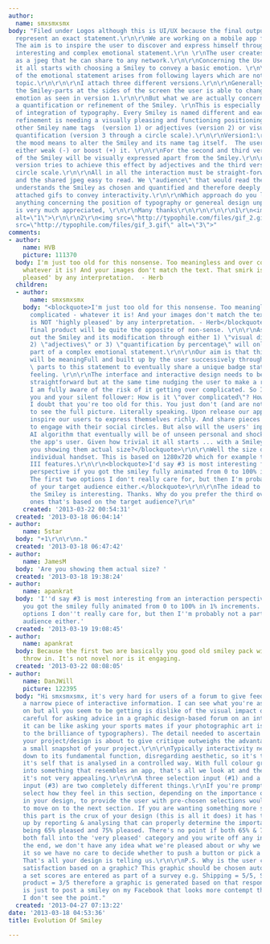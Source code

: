```yaml
---
author:
  name: smxsmxsmx
body: "Filed under Logos although this is UI/UX because the final output must visually
  represent an exact statement.\r\n\r\nWe are working on a mobile app for Android.\r\n
  The aim is to inspire the user to discover and express himself through a visual
  interesting and complex emotional statement.\r\n \r\nThe user creates a badge saved
  as a jpeg that he can share to any network.\r\n\r\nConcerning the User Interface
  it all starts with choosing a Smiley to convey a basic emotion. \r\n\r\nThe complexity
  of the emotional statement arises from following layers which are not part of this
  topic.\r\n\r\n\r\nI attach three different versions.\r\n\r\nGenerally, by swiping
  the Smiley-parts at the sides of the screen the user is able to change the basic
  emotion as seen in version 1.\r\n\r\nBut what we are actually concerned with is
  a quantification or refinement of the Smiley. \r\nThis is especially difficult because
  of integration of typography. Every Smiley is named different and each version of
  refinement is needing a visually pleasing and functioning positioning of either
  other Smiley name tags  (version 1) or adjectives (version 2) or visually represented
  quantification (version 3 through a circle scale).\r\n\r\nVersion1:\r\nTo refine
  the mood means to alter the Smiley and its name tag itself.  The user is able to
  either weak (-) or boost (+) it. \r\n\r\nFor the second and third version a quantification
  of the Smiley will be visually expressed apart from the Smiley.\r\n\r\nThe second
  version tries to achieve this effect by adjectives and the third version by a percentage
  circle scale.\r\n\r\nAll in all the interaction must be straight-forward to use
  and the shared jpeg easy to read. We \"audience\" that would read the shared jpeg
  understands the Smiley as chosen and quantified and therefore deeply personal.\r\n\r\nI
  attached gifs to convey interactivity.\r\n\r\nWhich approach do you like more? \r\n\r\nIs
  anything concerning the position of typography or genereal design unpleasant?\r\n\r\nFeedback
  is very much appreciated, \r\n\r\nMany thanks\r\n\r\n\r\n\r\n1\r\n<img src=\"http://typophile.com/files/gif_1.gif\"
  alt=\"1\">\r\n\r\n2\r\n<img src=\"http://typophile.com/files/gif_2.gif\" alt=\"2\">\r\n\r\n3\r\n<img
  src=\"http://typophile.com/files/gif_3.gif\" alt=\"3\">"
comments:
- author:
    name: HVB
    picture: 111370
  body: I'm just too old for this nonsense. Too meaningless and over complicated -
    whatever it is! And your images don't match the text. That smirk is NOT 'highly
    pleased' by any interpretation.  - Herb
  children:
  - author:
      name: smxsmxsmx
    body: "<blockquote>I'm just too old for this nonsense. Too meaningless and over
      complicated - whatever it is! And your images don't match the text. That smirk
      is NOT 'highly pleased' by any interpretation. - Herb</blockquote>\r\n\r\nThe
      final product will be quite the opposite of non-sense. \r\n\r\nAs I pointed
      out the Smiley and its modification through either 1) \"visual differentiation\",
      2) \"adjectives\" or 3) \"quantification by percentage\" will only be the first
      part of a complex emotional statement.\r\n\r\nOur aim is that this statement
      will be meaningFull and built up by the user successively through adding other
      \ parts to this statement to eventually share a unique badge stating his situative
      feeling. \r\n\r\nThe interface and interactive design needs to be simple and
      straightforward but at the same time nudging the user to make a rich statement.
      I am fully aware of the risk of it getting over complicated. So I am asking
      you and your silent follower: How is it \"over complicated\"? How to avoid?\r\n\r\nFinally,
      I doubt that you're too old for this. You just don't (and are not able, yet)
      to see the full picture. Literally speaking. Upon release our app will not only
      inspire our users to express themselves richly. And share pieces of their life
      to engage with their social circles. But also will the users' input feed a heavy
      AI algorithm that eventually will be of unseen personal and shocking use to
      the app's user. Given how trivial it all starts ... with a Smiley.\r\n\r\n<blockquote>Are
      you showing them actual size?</blockquote>\r\n\r\nWell the size depends on the
      individual handset. This is based on 1280x720 which for example the Galaxy S
      III features.\r\n\r\n<blockquote>I'd say #3 is most interesting from an interaction
      perspective if you got the smiley fully animated from 0 to 100% in 1% increments.
      The first two options I don't really care for, but then I'm probably not a part
      of your target audience either.</blockquote>\r\n\r\nThe idead to Fully animate
      the Smiley is interesting. Thanks. Why do you prefer the third over the other
      ones that's based on the target audience?\r\n"
    created: '2013-03-22 00:54:31'
  created: '2013-03-18 06:04:14'
- author:
    name: 5star
  body: "+1\r\n\r\nn."
  created: '2013-03-18 06:47:42'
- author:
    name: JamesM
  body: 'Are you showing them actual size? '
  created: '2013-03-18 19:38:24'
- author:
    name: apankrat
  body: 'I''d say #3 is most interesting from an interaction perspective <em>if</em>
    you got the smiley fully animated from 0 to 100% in 1% increments. The first two
    options I don''t really care for, but then I''m probably not a part of your target
    audience either.'
  created: '2013-03-19 19:08:45'
- author:
    name: apankrat
  body: Because the first two are basically you good old smiley pack with a bit UI
    throw in. It's not novel nor is it engaging.
  created: '2013-03-22 08:08:05'
- author:
    name: DanJWill
    picture: 122395
  body: "Hi smxsmxsmx, it's very hard for users of a forum to give feedback on such
    a narrow piece of interactive information. I can see what you're asking for feedback
    on but all you seem to be getting is dislike of the visual impact of the design.\r\n\r\nBe
    careful for asking advice in a graphic design-based forum on an interactive project,
    it can be like asking your sports mates if your photographic art is good (no disrespect
    to the brilliance of typographers). The detail needed to ascertain what it is
    your project/design is about to give critique outweighs the advantage for such
    a small snapshot of your project.\r\n\r\nTypically interactivity needs to be broken
    down to its fundamental function, disregarding aesthetic, so it's the function
    it's self that is analysed in a controlled way. With full colour graphics, composed
    into something that resembles an app, that's all we look at and the guys are right,
    it's not very appealing.\r\n\r\nA three selection input (#1) and a percentage-based
    input (#3) are two completely different things.\r\nIf you're prompting users to
    select how they feel in this section, depending on the importance of this stage
    in your design, to provide the user with pre-chosen selections would be very beneficial
    to move on to the next section. If you are wanting something more specific, and
    this part is the crux of your design (this is all it does) it has to be backed
    up by reporting & analysing that can properly determine the importance between
    being 65% pleased and 75% pleased. There's no point if both 65% & 75% pleased
    both fall into the 'very pleased' category and you write off any incremental differences.\r\n\r\nIn
    the end, we don't have any idea what we're pleased about or why we'd be sharing
    it so we have no care to decide whether to push a button or pick a percentage.
    That's all your design is telling us.\r\n\r\nP.S. Why is the user choosing his
    satisfaction based on a graphic? This graphic should be chosen automatically once
    a set scores are entered as part of a survey e.g. Shipping = 5/5, Service = 2/5,
    product = 3/5 therefore a graphic is generated based on that response.\r\nIf this
    is just to post a smiley on my Facebook that looks more contempt than blaz\xE9,
    I don't see the point."
  created: '2013-04-27 07:13:22'
date: '2013-03-18 04:53:36'
title: Evolution Of Smiley

---
```

